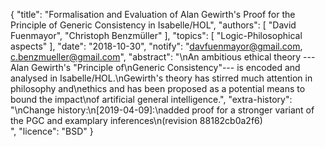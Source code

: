 {
    "title": "Formalisation and Evaluation of Alan Gewirth's Proof for the Principle of Generic Consistency in Isabelle/HOL",
    "authors": [
        "David Fuenmayor",
        "Christoph Benzmüller"
    ],
    "topics": [
        "Logic-Philosophical aspects"
    ],
    "date": "2018-10-30",
    "notify": "davfuenmayor@gmail.com, c.benzmueller@gmail.com",
    "abstract": "\nAn ambitious ethical theory ---Alan Gewirth's \"Principle of\nGeneric Consistency\"--- is encoded and analysed in Isabelle/HOL.\nGewirth's theory has stirred much attention in philosophy and\nethics and has been proposed as a potential means to bound the impact\nof artificial general intelligence.",
    "extra-history": "\nChange history:\n[2019-04-09]:\nadded proof for a stronger variant of the PGC and examplary inferences\n(revision 88182cb0a2f6)<br>",
    "licence": "BSD"
}